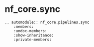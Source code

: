 # nf_core.sync

```{eval-rst}
.. automodule:: nf_core.pipelines.sync
    :members:
    :undoc-members:
    :show-inheritance:
    :private-members:
```
